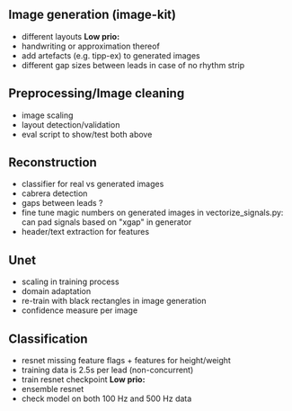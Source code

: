 ## Image generation (image-kit)
- different layouts
**Low prio:**
- handwriting or approximation thereof
- add artefacts (e.g. tipp-ex) to generated images
- different gap sizes between leads in case of no rhythm strip

## Preprocessing/Image cleaning
- image scaling
- layout detection/validation
- eval script to show/test both above

## Reconstruction
- classifier for real vs generated images
- cabrera detection 
- gaps between leads ?
- fine tune magic numbers on generated images in vectorize_signals.py: can pad signals based on "xgap" in generator
- header/text extraction for features 

## Unet
- scaling in training process
- domain adaptation
- re-train with black rectangles in image generation
- confidence measure per image

## Classification
- resnet missing feature flags + features for height/weight 
- training data is 2.5s per lead (non-concurrent)
- train resnet checkpoint
**Low prio:**
- ensemble resnet
- check model on both 100 Hz and 500 Hz data 